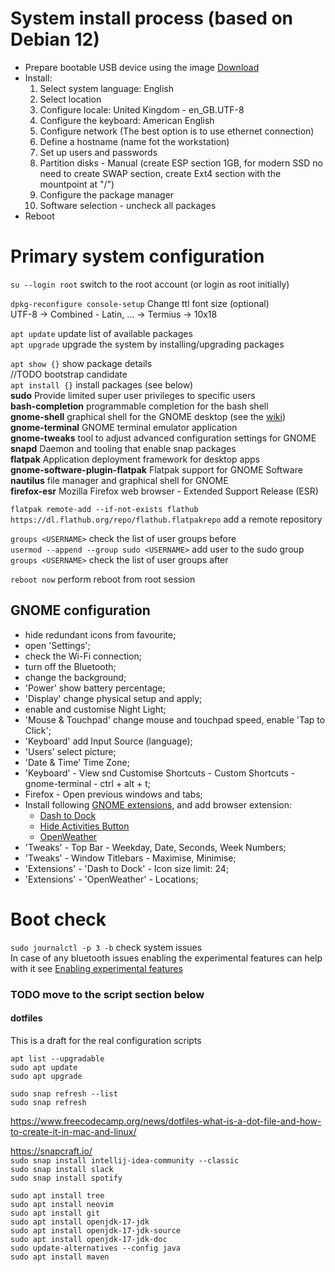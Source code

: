 # System install process (based on Debian 12)  
- Prepare bootable USB device using the image [Download](https://cdimage.debian.org/debian-cd/current/amd64/iso-cd/debian-12.2.0-amd64-netinst.iso)  
- Install:
  1. Select system language: English
  2. Select location
  3. Configure locale: United Kingdom - en_GB.UTF-8
  4. Configure the keyboard: American English
  5. Configure network (The best option is to use ethernet connection)
  6. Define a hostname (name fot the workstation)
  7. Set up users and passwords
  8. Partition disks - Manual (create ESP section 1GB, for modern SSD no need to create SWAP section, create Ext4 section with the mountpoint at "/")
  9. Configure the package manager
  10. Software selection - uncheck all packages  
- Reboot

# Primary system configuration
`su --login root` switch to the root account (or login as root initially)  

`dpkg-reconfigure console-setup` Change ttl font size (optional)  
UTF-8 -> Combined - Latin, ... -> Termius -> 10x18  

`apt update` update list of available packages  
`apt upgrade` upgrade the system by installing/upgrading packages  

`apt show {}` show package details  
//TODO bootstrap candidate  
`apt install {}` install packages (see below)  
**sudo** Provide limited super user privileges to specific users  
**bash-completion** programmable completion for the bash shell  
**gnome-shell** graphical shell for the GNOME desktop (see the [wiki](https://wiki.debian.org/ru/Gnome))  
**gnome-terminal** GNOME terminal emulator application  
**gnome-tweaks** tool to adjust advanced configuration settings for GNOME  
**snapd** Daemon and tooling that enable snap packages  
**flatpak** Application deployment framework for desktop apps  
**gnome-software-plugin-flatpak** Flatpak support for GNOME Software  
**nautilus** file manager and graphical shell for GNOME  
**firefox-esr** Mozilla Firefox web browser - Extended Support Release (ESR)  


`flatpak remote-add --if-not-exists flathub https://dl.flathub.org/repo/flathub.flatpakrepo` add a remote repository  

`groups <USERNAME>` check the list of user groups before  
`usermod --append --group sudo <USERNAME>` add user to the sudo group  
`groups <USERNAME>` check the list of user groups after  

`reboot now` perform reboot from root session  

## GNOME configuration  
- hide redundant icons from favourite;  
- open 'Settings';  
- check the Wi-Fi connection;  
- turn off the Bluetooth;  
- change the background;
- 'Power' show battery percentage;  
- 'Display' change physical setup and apply;  
- enable and customise Night Light;  
- 'Mouse & Touchpad' change mouse and touchpad speed, enable 'Tap to Click';  
- 'Keyboard' add Input Source (language);
- 'Users' select picture;
- 'Date & Time' Time Zone;
- 'Keyboard' - View snd Customise Shortcuts - Custom Shortcuts - gnome-terminal - ctrl + alt + t;  
- Firefox - Open previous windows and tabs;
- Install following [GNOME extensions](https://extensions.gnome.org/), and add browser extension:  
  - [Dash to Dock](https://extensions.gnome.org/extension/307/dash-to-dock/)  
  - [Hide Activities Button](https://extensions.gnome.org/extension/744/hide-activities-button/)  
  - [OpenWeather](https://extensions.gnome.org/extension/750/openweather/)  
- 'Tweaks' - Top Bar - Weekday, Date, Seconds, Week Numbers;
- 'Tweaks' - Window Titlebars - Maximise, Minimise;
- 'Extensions' - 'Dash to Dock' - Icon size limit: 24;
- 'Extensions' - 'OpenWeather' - Locations;

# Boot check  
`sudo journalctl -p 3 -b` check system issues  
In case of any bluetooth issues enabling the experimental features can help with it see [Enabling experimental features](https://wiki.archlinux.org/title/Bluetooth#Enabling_experimental_features)  


### TODO move to the script section below
#### dotfiles
This is a draft for the real configuration scripts  

`apt list --upgradable`  
`sudo apt update`  
`sudo apt upgrade`  

`sudo snap refresh --list`  
`sudo snap refresh`  

https://www.freecodecamp.org/news/dotfiles-what-is-a-dot-file-and-how-to-create-it-in-mac-and-linux/  

https://snapcraft.io/  
`sudo snap install intellij-idea-community --classic`  
`sudo snap install slack`  
`sudo snap install spotify`  

`sudo apt install tree`  
`sudo apt install neovim`  
`sudo apt install git`  
`sudo apt install openjdk-17-jdk`  
`sudo apt install openjdk-17-jdk-source`  
`sudo apt install openjdk-17-jdk-doc`  
`sudo update-alternatives --config java`  
`sudo apt install maven`  
